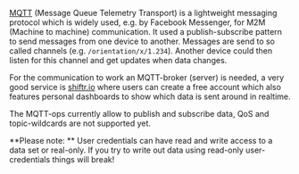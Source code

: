 [MQTT](http://mqtt.org/) (Message Queue Telemetry Transport) is a lightweight messaging protocol which is widely used, e.g. by Facebook Messenger, for M2M (Machine to machine) communication. It used a publish-subscribe pattern to send messages from one device to another. Messages are send to so called channels (e.g. `/orientation/x/1.234`). Another device could then listen for this channel and get updates when data changes.

For the communication to work an MQTT-broker (server) is needed, a very good service is [shiftr.io](https://shiftr.io) where users can create a free account which also features personal dashboards to show which data is sent around in realtime.

The MQTT-ops currently allow to publish and subscribe data, QoS and topic-wildcards are not supported yet.

**Please note: ** User credentials can have read and write access to a data set or real-only. If you try to write out data using read-only user-credentials things will break!
